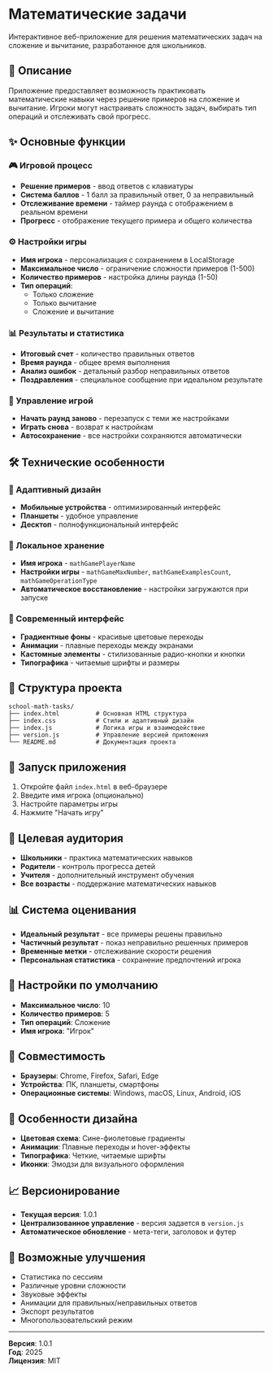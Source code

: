 # Математические задачи

Интерактивное веб-приложение для решения математических задач на сложение и вычитание, разработанное для школьников.

## 🎯 Описание

Приложение предоставляет возможность практиковать математические навыки через решение примеров на сложение и вычитание. Игроки могут настраивать сложность задач, выбирать тип операций и отслеживать свой прогресс.

## ✨ Основные функции

### 🎮 Игровой процесс
- **Решение примеров** - ввод ответов с клавиатуры
- **Система баллов** - 1 балл за правильный ответ, 0 за неправильный
- **Отслеживание времени** - таймер раунда с отображением в реальном времени
- **Прогресс** - отображение текущего примера и общего количества

### ⚙️ Настройки игры
- **Имя игрока** - персонализация с сохранением в LocalStorage
- **Максимальное число** - ограничение сложности примеров (1-500)
- **Количество примеров** - настройка длины раунда (1-50)
- **Тип операций**:
  - Только сложение
  - Только вычитание
  - Сложение и вычитание

### 📊 Результаты и статистика
- **Итоговый счет** - количество правильных ответов
- **Время раунда** - общее время выполнения
- **Анализ ошибок** - детальный разбор неправильных ответов
- **Поздравления** - специальное сообщение при идеальном результате

### 🔄 Управление игрой
- **Начать раунд заново** - перезапуск с теми же настройками
- **Играть снова** - возврат к настройкам
- **Автосохранение** - все настройки сохраняются автоматически

## 🛠️ Технические особенности

### 📱 Адаптивный дизайн
- **Мобильные устройства** - оптимизированный интерфейс
- **Планшеты** - удобное управление
- **Десктоп** - полнофункциональный интерфейс

### 💾 Локальное хранение
- **Имя игрока** - `mathGamePlayerName`
- **Настройки игры** - `mathGameMaxNumber`, `mathGameExamplesCount`, `mathGameOperationType`
- **Автоматическое восстановление** - настройки загружаются при запуске

### 🎨 Современный интерфейс
- **Градиентные фоны** - красивые цветовые переходы
- **Анимации** - плавные переходы между экранами
- **Кастомные элементы** - стилизованные радио-кнопки и кнопки
- **Типографика** - читаемые шрифты и размеры

## 📁 Структура проекта

```
school-math-tasks/
├── index.html          # Основная HTML структура
├── index.css           # Стили и адаптивный дизайн
├── index.js            # Логика игры и взаимодействие
├── version.js          # Управление версией приложения
└── README.md           # Документация проекта
```

## 🚀 Запуск приложения

1. Откройте файл `index.html` в веб-браузере
2. Введите имя игрока (опционально)
3. Настройте параметры игры
4. Нажмите "Начать игру"

## 🎯 Целевая аудитория

- **Школьники** - практика математических навыков
- **Родители** - контроль прогресса детей
- **Учителя** - дополнительный инструмент обучения
- **Все возрасты** - поддержание математических навыков

## 📊 Система оценивания

- **Идеальный результат** - все примеры решены правильно
- **Частичный результат** - показ неправильно решенных примеров
- **Временные метки** - отслеживание скорости решения
- **Персональная статистика** - сохранение предпочтений игрока

## 🔧 Настройки по умолчанию

- **Максимальное число**: 10
- **Количество примеров**: 5
- **Тип операций**: Сложение
- **Имя игрока**: "Игрок"

## 📱 Совместимость

- **Браузеры**: Chrome, Firefox, Safari, Edge
- **Устройства**: ПК, планшеты, смартфоны
- **Операционные системы**: Windows, macOS, Linux, Android, iOS

## 🎨 Особенности дизайна

- **Цветовая схема**: Сине-фиолетовые градиенты
- **Анимации**: Плавные переходы и hover-эффекты
- **Типографика**: Четкие, читаемые шрифты
- **Иконки**: Эмодзи для визуального оформления

## 📈 Версионирование

- **Текущая версия**: 1.0.1
- **Централизованное управление** - версия задается в `version.js`
- **Автоматическое обновление** - мета-теги, заголовок и футер

## 🔮 Возможные улучшения

- Статистика по сессиям
- Различные уровни сложности
- Звуковые эффекты
- Анимации для правильных/неправильных ответов
- Экспорт результатов
- Многопользовательский режим

---

**Версия**: 1.0.1  
**Год**: 2025  
**Лицензия**: MIT
